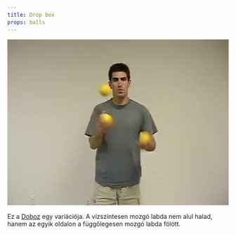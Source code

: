 ```yaml
---
title: Drop box
props: balls
---
```


![Drop box](/site/videos/poster/dropbox.jpg)

Ez a [Doboz](/site/hu/doboz/README.md) egy variációja. A vízszintesen mozgó labda nem alul halad, hanem az egyik oldalon a függőlegesen mozgó labda fölött.


